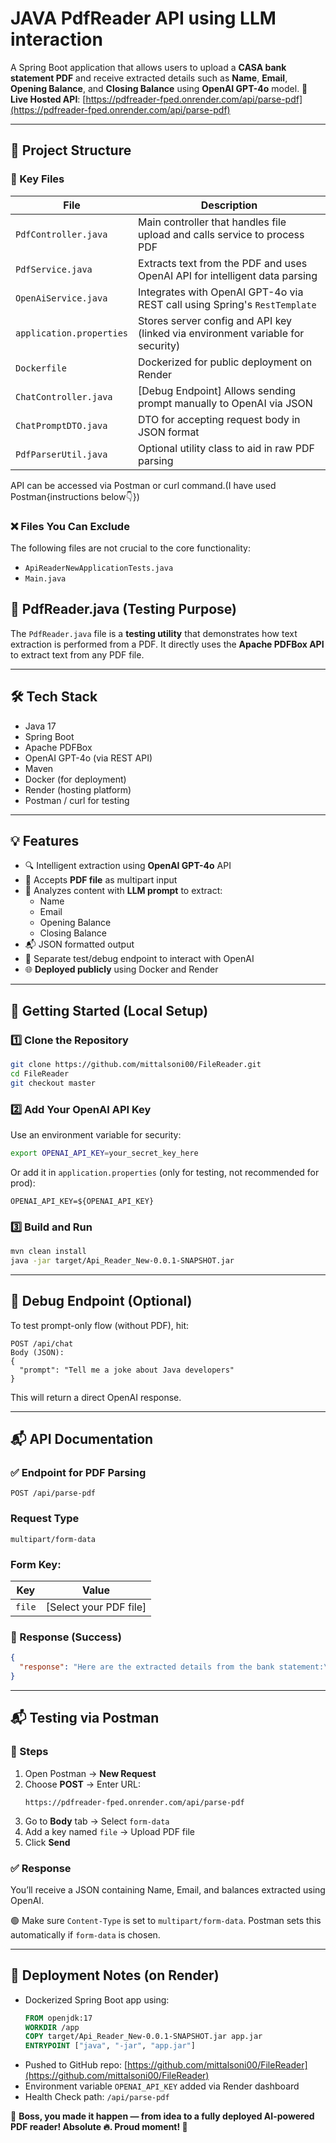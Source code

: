 # JAVA PdfReader API using LLM interaction
A Spring Boot application that allows users to upload a **CASA bank statement PDF** and receive extracted details such as **Name**, **Email**, **Opening Balance**, and **Closing Balance** using **OpenAI GPT-4o** model.
🔗 **Live Hosted API**: [https://pdfreader-fped.onrender.com/api/parse-pdf](https://pdfreader-fped.onrender.com/api/parse-pdf)

---

## 📂 Project Structure

### 🔹 Key Files

| File | Description |
|------|-------------|
| `PdfController.java` | Main controller that handles file upload and calls service to process PDF |
| `PdfService.java` | Extracts text from the PDF and uses OpenAI API for intelligent data parsing |
| `OpenAiService.java` | Integrates with OpenAI GPT-4o via REST call using Spring's `RestTemplate` |
| `application.properties` | Stores server config and API key (linked via environment variable for security) |
| `Dockerfile` | Dockerized for public deployment on Render |
| `ChatController.java` | [Debug Endpoint] Allows sending prompt manually to OpenAI via JSON |
| `ChatPromptDTO.java` | DTO for accepting request body in JSON format |
| `PdfParserUtil.java` | Optional utility class to aid in raw PDF parsing |

API can be accessed via Postman or curl command.(I have used Postman{instructions below👇})


### ❌ Files You Can Exclude  
The following files are not crucial to the core functionality:  
- `ApiReaderNewApplicationTests.java`  
- `Main.java`  

## 🧪 PdfReader.java (Testing Purpose)  
The `PdfReader.java` file is a **testing utility** that demonstrates how text extraction is performed from a PDF. It directly uses the **Apache PDFBox API** to extract text from any PDF file.  

---

## 🛠️ Tech Stack

- Java 17
- Spring Boot
- Apache PDFBox
- OpenAI GPT-4o (via REST API)
- Maven
- Docker (for deployment)
- Render (hosting platform)
- Postman / curl for testing

---
## 💡 Features

- 🔍 Intelligent extraction using **OpenAI GPT-4o** API
- 📄 Accepts **PDF file** as multipart input
- 🧠 Analyzes content with **LLM prompt** to extract:
  - Name
  - Email
  - Opening Balance
  - Closing Balance
- 📬 JSON formatted output
- 🧪 Separate test/debug endpoint to interact with OpenAI
- 🌐 **Deployed publicly** using Docker and Render

---

## 🚀 Getting Started (Local Setup)

### 1️⃣ Clone the Repository

```bash
git clone https://github.com/mittalsoni00/FileReader.git
cd FileReader
git checkout master
```

### 2️⃣ Add Your OpenAI API Key

Use an environment variable for security:
```bash
export OPENAI_API_KEY=your_secret_key_here
```

Or add it in `application.properties` (only for testing, not recommended for prod):
```properties
OPENAI_API_KEY=${OPENAI_API_KEY}
```

### 3️⃣ Build and Run

```bash
mvn clean install
java -jar target/Api_Reader_New-0.0.1-SNAPSHOT.jar
```

---

## 🧪 Debug Endpoint (Optional)

To test prompt-only flow (without PDF), hit:

```
POST /api/chat
Body (JSON):
{
  "prompt": "Tell me a joke about Java developers"
}
```

This will return a direct OpenAI response.

---



## 📬 API Documentation

### ✅ Endpoint for PDF Parsing

```
POST /api/parse-pdf
```

### Request Type
`multipart/form-data`

### Form Key:
| Key | Value |
|-----|-------|
| `file` | [Select your PDF file] |

### 🔁 Response (Success)

```json
{
  "response": "Here are the extracted details from the bank statement:\n\n- Name: John Doe\n- Email: johndoe@example.com\n- Opening Balance: $5,000\n- Closing Balance: $6,500"
}
```

---

## 📬 Testing via Postman

### 📌 Steps

1. Open Postman → **New Request**
2. Choose **POST** → Enter URL:
   ```
   https://pdfreader-fped.onrender.com/api/parse-pdf
   ```
3. Go to **Body** tab → Select `form-data`
4. Add a key named `file` → Upload PDF file
5. Click **Send**

### ✅ Response
You’ll receive a JSON containing Name, Email, and balances extracted using OpenAI.

🟢 Make sure `Content-Type` is set to `multipart/form-data`. Postman sets this automatically if `form-data` is chosen.

---

## 🐳 Deployment Notes (on Render)

- Dockerized Spring Boot app using:
  ```dockerfile
  FROM openjdk:17
  WORKDIR /app
  COPY target/Api_Reader_New-0.0.1-SNAPSHOT.jar app.jar
  ENTRYPOINT ["java", "-jar", "app.jar"]
  ```
- Pushed to GitHub repo: [https://github.com/mittalsoni00/FileReader](https://github.com/mittalsoni00/FileReader)
- Environment variable `OPENAI_API_KEY` added via Render dashboard
- Health Check path: `/api/parse-pdf`


🚀 **Boss, you made it happen — from idea to a fully deployed AI-powered PDF reader! Absolute 🔥. Proud moment! 🎯**
